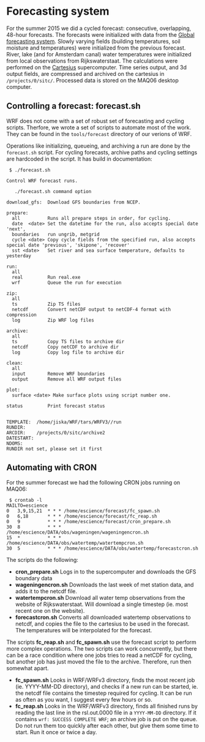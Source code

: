# Forecasting system

For the summer 2015 we did a cycled forecast: consecutive, overlapping, 48-hour forecasts.  The forecasts were initialized with data from the [Global forecasting system](https://www.ncdc.noaa.gov/data-access/model-data/model-datasets/global-forcast-system-gfs).  Slowly varying fields (building temperatures, soil moisture and temperatures) were initialized from the previous forecast.  River, lake (and for Amsterdam canal) water temperatures were initialized from local observations from Rijkswaterstaat. The calculations were performed on the [Cartesius](https://userinfo.surfsara.nl/systems/cartesius) supercomputer. Time series output, and 3d output fields, are compressed and archived on the cartesius in ```/projects/0/sitc/```.  Processed data is stored on the MAQ06 desktop computer.

## Controlling a forecast: forecast.sh

WRF does not come with a set of robust set of forecasting and cycling scripts. Therfore, we wrote a set of scripts to automate most of the work. They can be found in the ```tools/forecast``` directory of our verions of WRF.

Operations like initializing, queueing, and archiving a run are done by the ```forecast.sh``` script.  For cycling forecasts, archive paths and cycling settings are hardcoded in the script.  It has build in documentation:

```
 $ ./forecast.sh 

Control WRF forecast runs.

   ./forecast.sh command option

download_gfs:  Download GFS boundaries from NCEP.

prepare:
  all          Runs all prepare steps in order, for cycling.
  date  <date> Set the datetime for the run, also accepts special date 'next', 
  boundaries   run ungrib, metgrid
  cycle <date> Copy cycle fields from the specified run, also accepts special date 'previous', 'skipone', 'recover'
  sst <date>   Set river and sea surface temperature, defaults to yesterday

run:
  all
  real         Run real.exe
  wrf          Queue the run for execution

zip:
  all 
  ts           Zip TS files
  netcdf       Convert netCDF output to netCDF-4 format with compression
  log          Zip WRF log files

archive:
  all
  ts           Copy TS files to archive dir
  netcdf       Copy netCDF to archive dir
  log          Copy log file to archive dir

clean:
  all 
  input        Remove WRF boundaries
  output       Remove all WRF output files

plot:
  surface <date> Make surface plots using script number one.

status         Print forecast status


TEMPLATE:  /home/jiska/WRF/tars/WRFV3//run
RUNDIR:    
ARCDIR:    /projects/0/sitc/archive2
DATESTART: 
NDOMS:     
RUNDIR not set, please set it first
```

## Automating with CRON

For the summer forecast we had the following CRON jobs running on MAQ06:

```
 $ crontab -l
MAILTO=escience
0   3,9,15,21  * * * /home/escience/forecast/fc_spawn.sh
0   6,18       * * * /home/escience/forecast/fc_reap.sh
0   9          * * * /home/escience/forecast/cron_prepare.sh
30  8          * * * /home/escience/DATA/obs/wageningen/wageningencron.sh
15  *          * * * /home/escience/DATA/obs/watertemp/watertempcron.sh
30  5          * * * /home/escience/DATA/obs/watertemp/forecastcron.sh
```

The scripts do the following:

* **cron_prepare.sh** Logs in to the supercomputer and downloads the GFS boundary data
* **wageningencron.sh** Downloads the last week of met station data, and adds it to the netcdf file.
* **watertempcron.sh** Download all water temp observations from the website of Rijkswaterstaat.  Will download a single timestep (ie. most recent one on the website).
* **forecastcron.sh** Converts all downloaded watertemp observations to netcdf, and copies the file to the cartesius to be used in the forecast. The temperatures will be interpolated for the forecast.


The scripts **fc_reap.sh** and **fc_spawn.sh** use the forecast script to perform more complex operations. The two scripts can work concurrently, but there can be a race condition where one jobs tries to read a netCDF for cycling, but another job has just moved the file to the archive.  Therefore, run then somewhat apart.

* **fc_spawn.sh** Looks in WRF/WRFv3 directory, finds the most recent job (ie. YYYY-MM-DD directory), and checks if a new run can be started, ie. the netcdf file contains the timestep required for cycling.  It can be run as often as you want, I suggest every few hours or so.  
* **fc_reap.sh** Looks in the WRF/WRFv3 directory, finds all finished runs by reading the last line in the rsl.out.0000 file in a ```YYYY-MM-DD``` directory. If it contains ```wrf: SUCCESS COMPLETE WRF```; an archive job is put on the queue. Do not run them too quickly after each other, but give them some time to start.  Run it once or twice a day.


